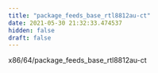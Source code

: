 ```yaml
---
title: "package_feeds_base_rtl8812au-ct"
date: 2021-05-30 21:32:33.474537
hidden: false
draft: false
---
```


x86/64/package_feeds_base_rtl8812au-ct


